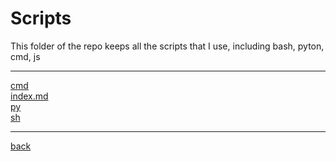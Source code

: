# Scripts
This folder of the repo keeps all the scripts that I use, including bash, pyton, cmd, js

---------------------------
[cmd](cmd)<br>
[index.md](index.md)<br>
[py](py)<br>
[sh](sh)<br>

---------------------------

[back](../)
